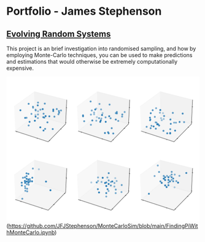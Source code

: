 # Portfolio - James Stephenson


## [Evolving Random Systems](https://github.com/JFJStephenson/MonteCarloSim/blob/main/FindingPiWithMonteCarlo.ipynb)
This project is an brief investigation into randomised sampling, and how by employing Monte-Carlo techniques, you can be used to make predictions and estimations that would otherwise be extremely computationally expensive.

![Particles self-assembling](./SimBoxes.png)(https://github.com/JFJStephenson/MonteCarloSim/blob/main/FindingPiWithMonteCarlo.ipynb)
